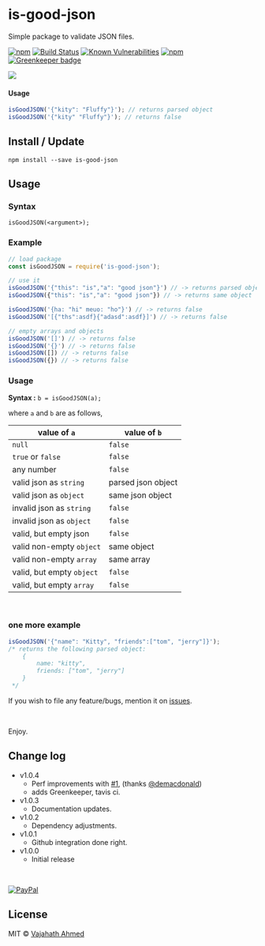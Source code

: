 # is-good-json

Simple package to validate JSON files.

[![npm](https://img.shields.io/npm/v/is-good-json.svg)](https://www.npmjs.com/package/is-good-json)
[![Build Status](https://travis-ci.org/vajahath/is-good-json.svg?branch=master)](https://travis-ci.org/vajahath/is-good-json)
[![Known Vulnerabilities](https://snyk.io/test/npm/is-good-json/badge.svg)](https://snyk.io/test/npm/is-good-json)
[![npm](https://img.shields.io/npm/dt/is-good-json.svg)](https://www.npmjs.com/package/is-good-json)
[![Greenkeeper badge](https://badges.greenkeeper.io/vajahath/is-good-json.svg)](https://greenkeeper.io/) 

![](https://raw.githubusercontent.com/vajahath/is-good-json/master/media/logo.png)



#### Usage
```javascript
isGoodJSON('{"kity": "Fluffy"}'); // returns parsed object
isGoodJSON('{"kity" "Fluffy"}'); // returns false
```



## Install / Update

```shell
npm install --save is-good-json
```

## Usage

### Syntax

`isGoodJSON(<argument>);`

### Example
```javascript
// load package
const isGoodJSON = require('is-good-json');

// use it
isGoodJSON('{"this": "is","a": "good json"}') // -> returns parsed object: {"this": "is","a": "good json"}
isGoodJSON({"this": "is","a": "good json"}) // -> returns same object

isGoodJSON('{ha: "hi" meuo: "ho"}') // -> returns false
isGoodJSON('[{"ths":asdf}{"adasd":asdf}]') // -> returns false

// empty arrays and objects
isGoodJSON('[]') // -> returns false
isGoodJSON('{}') // -> returns false
isGoodJSON([]) // -> returns false
isGoodJSON({}) // -> returns false
```

### Usage

**Syntax :** `b = isGoodJSON(a);`

where `a` and `b` are as follows,

| value of `a`                           | value of `b`                  |
| -------------------------------------- | ----------------------------- |
| `null`                                 | `false`                       |
| `true` or `false`                      | `false`                       |
| any number                             | `false`                       |
| valid json as `string`                 | parsed json object            |
| valid json as `object`                 | same json object              |
| invalid json as `string`               | `false`                       |
| invalid json as `object`               | `false`                       |
| valid, but empty json                  | `false`                       |
| valid non-empty `object`               | same object                   |
| valid non-empty `array`                | same array                    |
| valid, but empty `object`              | `false`                       |
| valid, but empty `array`               | `false`                       |


<br>

### one more example

```javascript
isGoodJSON('{"name": "Kitty", "friends":["tom", "jerry"]}');
/* returns the following parsed object:
    {
        name: "kitty",
        friends: ["tom", "jerry"]
    }
 */
```


If you wish to file any feature/bugs, mention it on [issues](https://github.com/vajahath/is-good-json/issues).

<br>

Enjoy.

## Change log
 - v1.0.4
     + Perf improvements with [#1](https://github.com/vajahath/is-good-json/pull/1), (thanks [@demacdonald](https://github.com/demacdonald))
     + adds Greenkeeper, tavis ci.
 - v1.0.3
     + Documentation updates.
 - v1.0.2
     + Dependency adjustments.
 - v1.0.1
     + Github integration done right.
 - v1.0.0
     + Initial release

<br>

[![PayPal][badge_paypal_donate]][paypal-donations]


## License
MIT &copy; [Vajahath Ahmed](https://mycolorpad.blogspot.in)


[badge_paypal_donate]: https://cdn.rawgit.com/vajahath/cloud-codes/a01f087f/badges/paypal_donate.svg
[paypal-donations]: https://paypal.me/vajahath